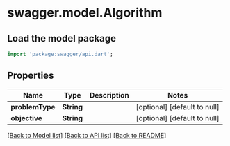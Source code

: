 # swagger.model.Algorithm

## Load the model package
```dart
import 'package:swagger/api.dart';
```

## Properties
Name | Type | Description | Notes
------------ | ------------- | ------------- | -------------
**problemType** | **String** |  | [optional] [default to null]
**objective** | **String** |  | [optional] [default to null]

[[Back to Model list]](../README.md#documentation-for-models) [[Back to API list]](../README.md#documentation-for-api-endpoints) [[Back to README]](../README.md)


